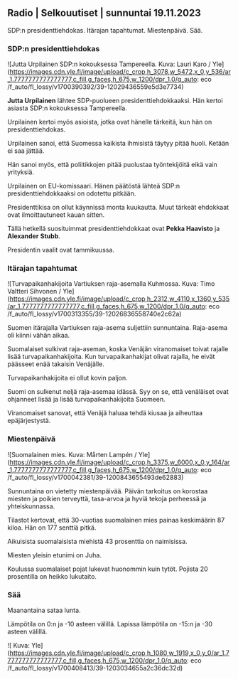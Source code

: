 ## Radio \| Selkouutiset \| sunnuntai 19.11.2023

SDP:n presidenttiehdokas. Itärajan tapahtumat. Miestenpäivä. Sää.

### SDP:n presidenttiehdokas

![Jutta Urpilainen SDP:n kokouksessa Tampereella. Kuva: Lauri Karo / Yle](https://images.cdn.yle.fi/image/upload/c_crop,h_3078,w_5472,x_0,y_536/ar_1.7777777777777777,c_fill,g_faces,h_675,w_1200/dpr_1.0/q_auto: eco /f_auto/fl_lossy/v1700390392/39-12029436559e5d3e7734)

**Jutta Urpilainen** lähtee SDP-puolueen presidenttiehdokkaaksi. Hän kertoi asiasta SDP:n kokouksessa Tampereella.

Urpilainen kertoi myös asioista, jotka ovat hänelle tärkeitä, kun hän on presidenttiehdokas.

Urpilainen sanoi, että Suomessa kaikista ihmisistä täytyy pitää huoli. Ketään ei saa jättää.

Hän sanoi myös, että poliitikkojen pitää puolustaa työntekijöitä eikä vain yrityksiä.

Urpilainen on EU-komissaari. Hänen päätöstä lähteä SDP:n presidenttiehdokkaaksi on odotettu pitkään.

Presidenttikisa on ollut käynnissä monta kuukautta. Muut tärkeät ehdokkaat ovat ilmoittautuneet kauan sitten.

Tällä hetkellä suosituimmat presidenttiehdokkaat ovat **Pekka Haavisto** ja **Alexander** **Stubb**.

Presidentin vaalit ovat tammikuussa.

### Itärajan tapahtumat

![Turvapaikanhakijoita Vartiuksen raja-asemalla Kuhmossa. Kuva: Timo Valtteri Sihvonen / Yle](https://images.cdn.yle.fi/image/upload/c_crop,h_2312,w_4110,x_1360,y_535/ar_1.7777777777777777,c_fill,g_faces,h_675,w_1200/dpr_1.0/q_auto: eco /f_auto/fl_lossy/v1700313355/39-12026836558740e2c62a)

Suomen itärajalla Vartiuksen raja-asema suljettiin sunnuntaina. Raja-asema oli kiinni vähän aikaa.

Suomalaiset sulkivat raja-aseman, koska Venäjän viranomaiset toivat rajalle lisää turvapaikanhakijoita. Kun turvapaikanhakijat olivat rajalla, he eivät päässeet enää takaisin Venäjälle.

Turvapaikanhakijoita ei ollut kovin paljon.

Suomi on sulkenut neljä raja-asemaa idässä. Syy on se, että venäläiset ovat ohjanneet lisää ja lisää turvapaikanhakijoita Suomeen.

Viranomaiset sanovat, että Venäjä haluaa tehdä kiusaa ja aiheuttaa epäjärjestystä.

### Miestenpäivä

![Suomalainen mies. Kuva: Mårten Lampén / Yle](https://images.cdn.yle.fi/image/upload/c_crop,h_3375,w_6000,x_0,y_164/ar_1.7777777777777777,c_fill,g_faces,h_675,w_1200/dpr_1.0/q_auto: eco /f_auto/fl_lossy/v1700042381/39-1200843655493de62883)

Sunnuntaina on vietetty miestenpäivää. Päivän tarkoitus on korostaa miesten ja poikien terveyttä, tasa-arvoa ja hyviä tekoja perheessä ja yhteiskunnassa.

Tilastot kertovat, että 30-vuotias suomalainen mies painaa keskimäärin 87 kiloa. Hän on 177 senttiä pitkä.

Aikuisista suomalaisista miehistä 43 prosenttia on naimisissa.

Miesten yleisin etunimi on Juha.

Koulussa suomalaiset pojat lukevat huonommin kuin tytöt. Pojista 20 prosentilla on heikko lukutaito.

### Sää

Maanantaina sataa lunta.

Lämpötila on 0:n ja -10 asteen välillä. Lapissa lämpötila on -15:n ja -30 asteen välillä.

![ Kuva: Yle](https://images.cdn.yle.fi/image/upload/c_crop,h_1080,w_1919,x_0,y_0/ar_1.7777777777777777,c_fill,g_faces,h_675,w_1200/dpr_1.0/q_auto: eco /f_auto/fl_lossy/v1700408413/39-1203034655a2c36dc32d)
